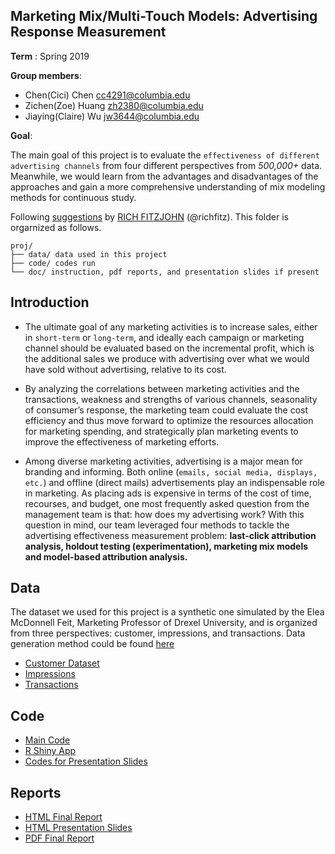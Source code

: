 ## Marketing Mix/Multi-Touch Models: Advertising Response Measurement 

**Term** : Spring 2019

**Group members**:

+ Chen(Cici) Chen cc4291@columbia.edu
+ Zichen(Zoe) Huang zh2380@columbia.edu
+ Jiaying(Claire) Wu jw3644@columbia.edu 

**Goal**: 

The main goal of this project is to evaluate the `effectiveness of different advertising channels` from four different perspectives from *500,000+* data. Meanwhile, we would learn from the advantages and disadvantages of the approaches and gain a more comprehensive understanding of mix modeling methods for continuous study.

Following [suggestions](http://nicercode.github.io/blog/2013-04-05-projects/) by [RICH FITZJOHN](http://nicercode.github.io/about/#Team) (@richfitz). This folder is orgarnized as follows.

```
proj/
├── data/ data used in this project
├── code/ codes run
└── doc/ instruction, pdf reports, and presentation slides if present
```
## Introduction

* The ultimate goal of any marketing activities is to increase sales, either in `short-term` or `long-term`, and ideally each campaign or marketing channel should be evaluated based on the incremental profit, which is the additional sales we produce with advertising over what we would have sold without advertising, relative to its cost. 

* By analyzing the correlations between marketing activities and the transactions, weakness and strengths of various channels, seasonality of consumer’s response, the marketing team could evaluate the cost efficiency and thus move forward to optimize the resources allocation for marketing spending, and strategically plan marketing events to improve the effectiveness of marketing efforts.

* Among diverse marketing activities, advertising is a major mean for branding and informing. Both online (`emails, social media, displays, etc.`) and offline (direct mails) advertisements play an indispensable role in marketing. As placing ads is expensive in terms of the cost of time, recourses, and budget, one most frequently asked question from the management team is that: how does my advertising work? With this question in mind, our team leveraged four methods to tackle the advertising effectiveness measurement problem: **last-click attribution analysis, holdout testing (experimentation), marketing mix models and model-based attribution analysis.** 

## Data

The dataset we used for this project is a synthetic one simulated by the Elea McDonnell Feit, Marketing Professor of Drexel University, and is organized from three perspectives: customer, impressions, and transactions. Data generation method could be found [here](https://github.com/eleafeit/ad_response_tutorial/blob/master/R%20code/AdResponseDataGeneration.R)

* [Customer Dataset](data/customer.csv)
* [Impressions](data/impressions.csv)
* [Transactions](transactions.csv)

## Code

* [Main Code](code/2_Final_Report_Team_K-2.rmd)
* [R Shiny App](code/4_Reporting_Engine_Team_K-2.rmd)
* [Codes for Presentation Slides](code/6_Presentation_K_final-1.rmd)

## Reports
* [HTML Final Report](doc/3_Final_Report_Team_K-2.html)
* [HTML Presentation Slides](doc/5_Presentation_K_final-1.html)
* [PDF Final Report](doc/PDF_Final_Report.pdf)


